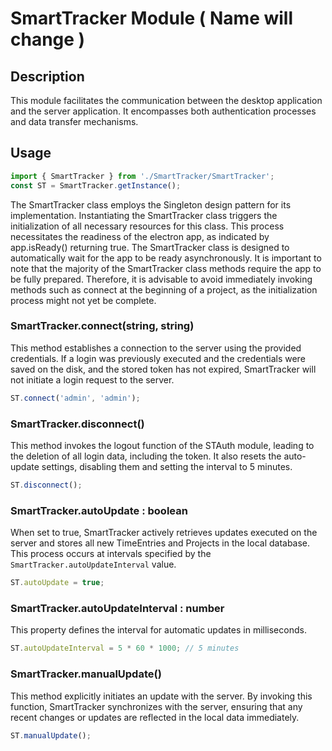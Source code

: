 # SmartTracker Module ( Name will change )

## Description
This module facilitates the communication between the desktop application and the server application. It encompasses both authentication processes and data transfer mechanisms.

## Usage

```typescript
import { SmartTracker } from './SmartTracker/SmartTracker';
const ST = SmartTracker.getInstance();
```

The SmartTracker class employs the Singleton design pattern for its implementation. Instantiating the SmartTracker class triggers the initialization of all necessary resources for this class. This process necessitates the readiness of the electron app, as indicated by app.isReady() returning true. The SmartTracker class is designed to automatically wait for the app to be ready asynchronously. It is important to note that the majority of the SmartTracker class methods require the app to be fully prepared. Therefore, it is advisable to avoid immediately invoking methods such as connect at the beginning of a project, as the initialization process might not yet be complete.

### SmartTracker.connect(string, string)

This method establishes a connection to the server using the provided credentials. If a login was previously executed and the credentials were saved on the disk, and the stored token has not expired, SmartTracker will not initiate a login request to the server.
```typescript
ST.connect('admin', 'admin');
```


### SmartTracker.disconnect()

This method invokes the logout function of the STAuth module, leading to the deletion of all login data, including the token. It also resets the auto-update settings, disabling them and setting the interval to 5 minutes.
```typescript
ST.disconnect();
```

### SmartTracker.autoUpdate : boolean

When set to true, SmartTracker actively retrieves updates executed on the server and stores all new TimeEntries and Projects in the local database. This process occurs at intervals specified by the `SmartTracker.autoUpdateInterval` value.
```typescript
ST.autoUpdate = true;
```

### SmartTracker.autoUpdateInterval : number

This property defines the interval for automatic updates in milliseconds.
```typescript
ST.autoUpdateInterval = 5 * 60 * 1000; // 5 minutes
```

### SmartTracker.manualUpdate()

This method explicitly initiates an update with the server. By invoking this function, SmartTracker synchronizes with the server, ensuring that any recent changes or updates are reflected in the local data immediately.
```typescript
ST.manualUpdate();
```